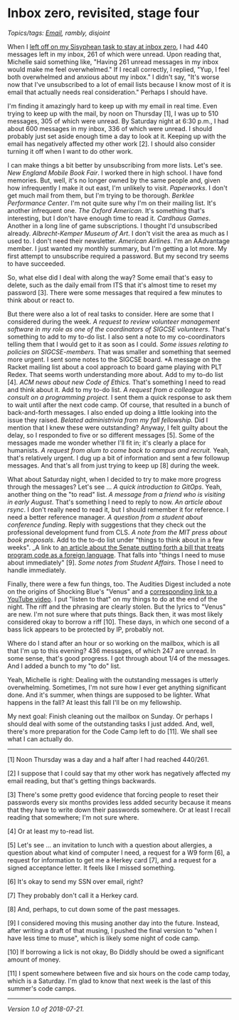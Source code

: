 Inbox zero, revisited, stage four
=================================

*Topics/tags: [Email](index-email), rambly, disjoint*

When I [left off on my Sisyphean task to stay at inbox
zero](inbox-zero-revisited-03), I had 440 messages left in my inbox, 261
of which were unread.  Upon reading that, Michelle said something like,
"Having 261 unread messages in my inbox would make me feel overwhelmed."
If I recall correctly, I replied, "Yup, I feel both overwhelmed and anxious
about my inbox."  I didn't say, "It's worse now that I've unsubscribed
to a lot of email lists because I know most of it is email that actually
needs real consideration."  Perhaps I should have.

I'm finding it amazingly hard to keep up with my email in real time.
Even trying to keep up with the mail, by noon on Thursday [1], I was up
to 510 messages, 305 of which were unread.  By Saturday night at 6:30
p.m., I had about 600 messages in my inbox, 336 of which were unread.
I should probably just set aside enough time a day to look at it.
Keeping up with the email has negatively affected my other work [2].
I should also consider turning it off when I want to do other work.

I can make things a bit better by unsubscribing from more lists.
Let's see.  *New England Mobile Book Fair*.  I worked there in high
school.  I have fond memories.  But, well, it's no longer owned by
the same people and, given how infrequently I make it out east, I'm
unlikely to visit.  *Paperworks*.  I don't get much mail from them,
but I'm trying to be thorough.  *Berklee Performance Center*.  I'm not
quite sure why I'm on their mailing list.  It's another infrequent one.
*The Oxford American*.  It's something that's interesting, but I
don't have enough time to read it.  *Cardhaus Games*.  Another in a
long line of game subscriptions.  I thought I'd unsubscribed already.
*Albrecht-Kemper Museum of Art*.  I don't visit the area as much as I
used to.  I don't need their newsletter.  *American Airlines*.  I'm an
AAdvantage member.  I just wanted my monthly summary, but I'm getting a
lot more.  My first attempt to unsubscribe required a password.  But my
second try seems to have succeeded.

So, what else did I deal with along the way?  Some email that's easy
to delete, such as the daily email from ITS that it's almost time
to reset my password [3].  There were some messages that required a few
minutes to think about or react to.

But there were also a lot of real tasks to consider.  Here are some that
I considered during the week.  *A request to review volunteer management
software in my role as one of the coordinators of SIGCSE volunteers*.
That's something to add to my to-do list.  I also sent a note to my
co-coordinators telling them that I would get to it as soon as I could.
*Some issues relating to policies on SIGCSE-members*.  That was smaller
and something that seemed more urgent.  I sent some notes to the SIGCSE
board.  *A message on the Racket mailing list about a cool approach to
board game playing with PLT Redex.  That seems worth understanding more
about.  Add to my to-do list [4].  *ACM news about new Code of Ethics.*
That's something I need to read and think about it.  Add to my to-do list.
*A request from a colleague to consult on a programming project.*   I
sent them a quick response to ask them to wait until after the next code
camp.  Of course, that resulted in a bunch of back-and-forth messages.
I also ended up doing a little looking into the issue they raised.
*Belated administrivia from my fall fellowship.*  Did I mention that I
knew these were outstanding?  Anyway, I felt guilty about the delay, so
I responded to five or so different messages [5].  Some of the messages
made me wonder whether I'll fit in; it's clearly a place for humanists.
*A request from alum to come back to campus and recruit.* Yeah,
that's relatively urgent.  I dug up a bit of information and sent a
few followup messages.   And that's all from just trying to keep up [8]
during the week.

What about Saturday night, when I decided to try to make more progress
through the messages?  Let's see ... _A quick introduction to GitOps_.
Yeah, another thing on the "to read" list.  _A message from a friend
who is visiting in early August_.  That's something I need to reply
to now.  _An article about rsync_.  I don't really need to read it, but
I should remember it for reference.  I need a better reference
manager.  _A question from a student about conference funding_.
Reply with suggestions that they check out the professional
development fund from CLS.  _A note from the MIT press
about book proposals_.  Add to the to-do list under "things
to think about in a few weeks".  _A link to [an article about
the Senate putting forth a bill that treats program code as a foreign
language](https://www.languagemagazine.com/2018/07/12/senate-bill-counts-coding-for-language-requirement/).
That falls into "things I need to muse about immediately" [9].
_Some notes from Student Affairs._  Those I need to handle immediately.

Finally, there were a few fun things, too.  The Audities Digest included
a note on the origins of Shocking Blue's "Venus" and a [corresponding
link to a YouTube video](https://www.youtube.com/watch?v=9uqnN3ek2vI).
I put "listen to that" on my things to do at the end of the night.  The
riff and the phrasing are clearly stolen.  But the lyrics to "Venus" are
new.  I'm not sure where that puts things.  Back then, it was most likely
considered okay to borrow a riff [10].  These days, in which one second
of a bass lick appears to be protected by IP, probably not.

Where do I stand after an hour or so working on the mailbox, which is
all that I'm up to this evening?  436 messages, of which 247 are unread.
In some sense, that's good progress.  I got through about 1/4 of the
messages.  And I added a bunch to my "to do" list.

Yeah, Michelle is right:  Dealing with the outstanding messages is
utterly overwhelming.  Sometimes, I'm not sure how I ever get anything
significant done.  And it's summer, when things are supposed to be
lighter.  What happens in the fall?  At least this fall I'll be 
on my fellowship.

My next goal: Finish cleaning out the mailbox on Sunday.  Or perhaps I
should deal with some of the outstanding tasks I just added.  And, well,
there's more preparation for the Code Camp left to do [11].  We shall see
what I can actually do.

---

[1] Noon Thursday was a day and a half after I had reached 440/261.  

[2] I suppose that I could say that my other work has negatively affected
my email reading, but that's getting things backwards.

[3] There's some pretty good evidence that forcing people to reset their
passwords every six months provides less added security because it means
that they have to write down their passwords somewhere.  Or at least I
recall reading that somewhere; I'm not sure where.

[4] Or at least my to-read list.

[5] Let's see ... an invitation to lunch with a question about allergies,
a question about what kind of computer I need,  a request for a W9 form [6],
a request for information to get me a Herkey card [7],  and a request for 
a signed acceptance letter.  It feels like I missed something.

[6] It's okay to send my SSN over email, right?

[7] They probably don't call it a Herkey card.

[8] And, perhaps, to cut down some of the past messages.

[9] I considered moving this musing another day into the future.  Instead,
after writing a draft of that musing, I pushed the final version to 
"when I have less time to muse", which is likely some night of
code camp.

[10] If borrowing a lick is not okay, Bo Diddly should be owed a 
significant amount of money.

[11] I spent somewhere between five and six hours on the code camp today,
which is a Saturday.  I'm glad to know that next week is the last of this
summer's code camps.

---

*Version 1.0 of 2018-07-21.*
